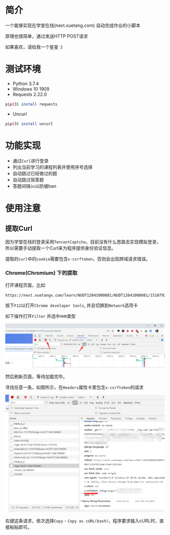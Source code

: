 # 简介

一个能够实现在学堂在线(next.xuetang.com) 自动完成作业的小脚本

原理也很简单，通过发送HTTP POST请求

如果喜欢，请给我一个星星 :)

# 测试环境

- Python 3.7.4
- Windows 10 1909
- Requests 2.22.0

```bash
pip(3) install requests
```

- Uncurl

```bash
pip(3) install uncurl
```

# 功能实现

- 通过`Curl`进行登录
- 列出当前学习的课程列表并使用序号选择
- 自动跳过已经做过的题
- 自动跳过简答题
- 答题间隔`3s`以防被ban

# 使用注意

## 提取Curl

因为学堂在线的登录采用`TencentCaptcha`，目前没有什么思路去实现模拟登录，所以需要手动提取一个Curl来为程序提供身份验证信息。 

提取的`curl`中的`cookie`需要包含`x-csrftoken`，否则会出现跨域请求错误。

### Chrome(Chromium) 下的提取

打开课程页面，比如

```
https://next.xuetangx.com/learn/NUDT12041000081/NUDT12041000081/1510792/
```

按下`F12`以打开`Chrome developer tools`,  并且切换到`Network`选项卡

如下操作打开`Filter` 并选中`XHR`类型

![README](https://raw.githubusercontent.com/BakaFT/XuetangX-AutoAnswering/master/README.png)

然后刷新页面，等待加载完毕。

寻找任意一条，如图所示，在`Headers`属性卡里包含`x-csrftoken`的请求

![README2](https://raw.githubusercontent.com/BakaFT/XuetangX-AutoAnswering/master/README2.png)

右键这条请求，依次选择`Copy` - `Copy as cURL(bash)`，程序要求输入cURL时，直接粘贴即可。
